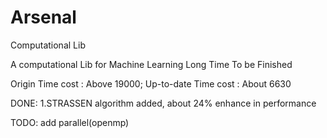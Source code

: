 # Arsenal
Computational Lib

A computational Lib for Machine Learning
Long Time To be Finished

Origin Time cost : Above 19000;  Up-to-date Time cost : About 6630

DONE:
	1.STRASSEN algorithm added, about 24% enhance in performance
	

TODO:
	add parallel(openmp)
